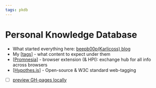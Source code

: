 ```yaml
---
tags: pkdb
---
```

# Personal Knowledge Database

- What started everything here: [beepb00p(Karlicoss) blog](https://beepb00p.xyz/pkm-setup.html)
- My [[tags]] - what content to expect under them
- [[Promnesia]] - browser extension (& HPI): exchange hub for all info across browsers
- [[Hypothes.is]] - Open-source & W3C standard web-tagging
- [ ] [preview GH-pages locally](https://docs.github.com/en/github/working-with-github-pages/testing-your-github-pages-site-locally-with-jekyll#building-your-site-locally)

[//begin]: # "Autogenerated link references for markdown compatibility"
[tags]: tags.md "Tags"
[Promnesia]: promnesia.md "Promensia & HPI"
[Hypothes.is]: hypothesis.md "Hypothes.is"
[//end]: # "Autogenerated link references"